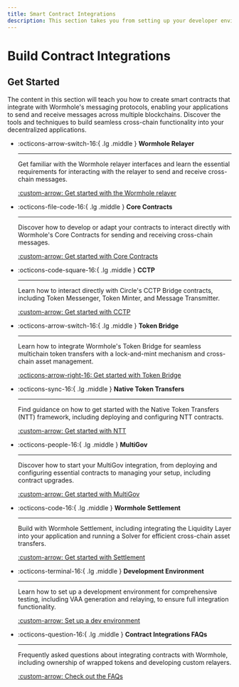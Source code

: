 ```yaml
---
title: Smart Contract Integrations
description: This section takes you from setting up your developer environment and configuring token transfers to deploying your custom multichain protocol. 
---
```


# Build Contract Integrations

## Get Started

The content in this section will teach you how to create smart contracts that integrate with Wormhole's messaging protocols, enabling your applications to send and receive messages across multiple blockchains. Discover the tools and techniques to build seamless cross-chain functionality into your decentralized applications.

<div class="grid cards" markdown>

-   :octicons-arrow-switch-16:{ .lg .middle } **Wormhole Relayer**

    ---

    Get familiar with the Wormhole relayer interfaces and learn the essential requirements for interacting with the relayer to send and receive cross-chain messages.

    [:custom-arrow: Get started with the Wormhole relayer](/docs/build/contract-integrations/wormhole-relayers/)

-   :octicons-file-code-16:{ .lg .middle } **Core Contracts**

    ---

    Discover how to develop or adapt your contracts to interact directly with Wormhole's Core Contracts for sending and receiving cross-chain messages.

    [:custom-arrow: Get started with Core Contracts](/docs/build/contract-integrations/core-contracts/)

-   :octicons-code-square-16:{ .lg .middle } **CCTP**

    ---

    Learn how to interact directly with Circle's CCTP Bridge contracts, including Token Messenger, Token Minter, and Message Transmitter. 

    [:custom-arrow: Get started with CCTP](/docs/build/contract-integrations/cctp/)

-   :octicons-arrow-switch-16:{ .lg .middle } **Token Bridge**

    ---

    Learn how to integrate Wormhole's Token Bridge for seamless multichain token transfers with a lock-and-mint mechanism and cross-chain asset management.

    [:octicons-arrow-right-16: Get started with Token Bridge](/docs/build/contract-integrations/token-bridge/)

-   :octicons-sync-16:{ .lg .middle } **Native Token Transfers**

    ---

    Find guidance on how to get started with the Native Token Transfers (NTT) framework, including deploying and configuring NTT contracts.

    [:custom-arrow: Get started with NTT](/docs/build/contract-integrations/native-token-transfers/)

-   :octicons-people-16:{ .lg .middle } **MultiGov**

    ---

    Discover how to start your MultiGov integration, from deploying and configuring essential contracts to managing your setup, including contract upgrades.

    [:custom-arrow: Get started with MultiGov](/docs/build/contract-integrations/multigov/)

-   :octicons-code-16:{ .lg .middle } **Wormhole Settlement**

    ---

    Build with Wormhole Settlement, including integrating the Liquidity Layer into your application and running a Solver for efficient cross-chain asset transfers.

    [:custom-arrow: Get started with Settlement](/docs/build/contract-integrations/settlement/)

-   :octicons-terminal-16:{ .lg .middle } **Development Environment**

    ---

    Learn how to set up a development environment for comprehensive testing, including VAA generation and relaying, to ensure full integration functionality.

    [:custom-arrow: Set up a dev environment](/docs/build/contract-integrations/dev-env/)

-   :octicons-question-16:{ .lg .middle } **Contract Integrations FAQs**

    ---

    Frequently asked questions about integrating contracts with Wormhole, including ownership of wrapped tokens and developing custom relayers.

    [:custom-arrow: Check out the FAQs](/docs/build/contract-integrations/faqs/)

</div>
